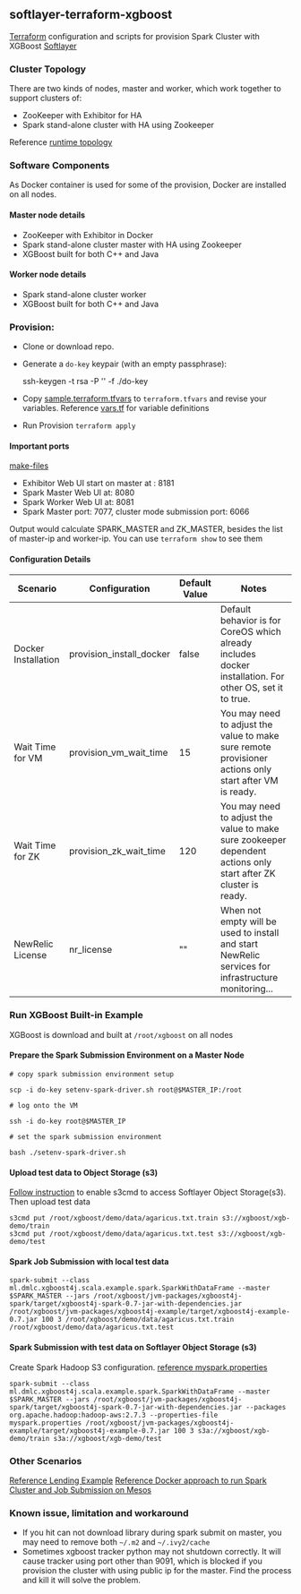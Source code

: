 ## softlayer-terraform-xgboost

[Terraform](https://www.terraform.io/) configuration and scripts for provision Spark Cluster with XGBoost [Softlayer](https://softlayer.com/)

### Cluster Topology

There are two kinds of nodes, master and worker, which work together to support clusters of:

* ZooKeeper with Exhibitor for HA
* Spark stand-alone cluster with HA using Zookeeper

Reference [runtime topology](images/xgboost.jpg)

### Software Components

As Docker container is used for some of the provision, Docker are installed on all nodes.

#### Master node details

* ZooKeeper with Exhibitor in Docker
* Spark stand-alone cluster master with HA using Zookeeper
* XGBoost built for both C++ and Java

#### Worker node details

* Spark stand-alone cluster worker
* XGBoost built for both C++ and Java


### Provision:

* Clone or download repo.

* Generate a `do-key` keypair (with an empty passphrase):

	ssh-keygen -t rsa -P '' -f ./do-key

* Copy [sample.terraform.tfvars](./sample.terraform.tfvars) to `terraform.tfvars` and revise your variables. Reference [vars.tf](./vars.tf) for variable definitions

* Run Provision `terraform apply`


#### Important ports

[make-files](make-files.sh)

* Exhibitor Web UI start on master at : 8181
* Spark Master Web UI at: 8080
* Spark Worker Web UI at: 8081
* Spark Master port: 7077, cluster mode submission port: 6066

Output would calculate SPARK_MASTER and ZK_MASTER, besides the list of master-ip and worker-ip. You can use `terraform show` to see them
	
#### Configuration Details

| Scenario | Configuration | Default Value | Notes|
|----------|---------------|-------|------|
|Docker Installation | provision_install_docker |false| Default behavior is for CoreOS which already includes docker installation. For other OS, set it to true.|
|Wait Time for VM    | provision_vm_wait_time   |15   | You may need to adjust the value to make sure remote provisioner actions only start after VM is ready.|
|Wait Time for ZK    | provision_zk_wait_time   |120  | You may need to adjust the value to make sure zookeeper dependent actions only start after ZK cluster is ready.|
|NewRelic License | nr_license |""| When not empty will be used to install and start NewRelic services for infrastructure monitoring...|



### Run XGBoost Built-in Example

XGBoost is download and built at `/root/xgboost` on all nodes


#### Prepare the Spark Submission Environment on a Master Node

	# copy spark submission environment setup
	
	scp -i do-key setenv-spark-driver.sh root@$MASTER_IP:/root
	
	# log onto the VM
	
	ssh -i do-key root@$MASTER_IP
	
	# set the spark submission environment
	
	bash ./setenv-spark-driver.sh

#### Upload test data to Object Storage (s3)

[Follow instruction](https://knowledgelayer.softlayer.com/procedure/connecting-cos-s3-using-s3cmd) to enable s3cmd to access Softlayer Object Storage(s3). Then upload test data

	s3cmd put /root/xgboost/demo/data/agaricus.txt.train s3://xgboost/xgb-demo/train
	s3cmd put /root/xgboost/demo/data/agaricus.txt.test s3://xgboost/xgb-demo/test
	

#### Spark Job Submission with local test data

	spark-submit --class  ml.dmlc.xgboost4j.scala.example.spark.SparkWithDataFrame --master $SPARK_MASTER --jars /root/xgboost/jvm-packages/xgboost4j-spark/target/xgboost4j-spark-0.7-jar-with-dependencies.jar /root/xgboost/jvm-packages/xgboost4j-example/target/xgboost4j-example-0.7.jar 100 3 /root/xgboost/demo/data/agaricus.txt.train /root/xgboost/demo/data/agaricus.txt.test
	

#### Spark Submission with test data on Softlayer Object Storage (s3) 

Create Spark Hadoop S3 configuration. [reference myspark.properties](myspark.properties)

	spark-submit --class  ml.dmlc.xgboost4j.scala.example.spark.SparkWithDataFrame --master $SPARK_MASTER --jars /root/xgboost/jvm-packages/xgboost4j-spark/target/xgboost4j-spark-0.7-jar-with-dependencies.jar --packages org.apache.hadoop:hadoop-aws:2.7.3 --properties-file myspark.properties /root/xgboost/jvm-packages/xgboost4j-example/target/xgboost4j-example-0.7.jar 100 3 s3a://xgboost/xgb-demo/train s3a://xgboost/xgb-demo/test


### Other Scenarios

[Reference Lending Example](examples/README.md)
[Reference Docker approach to run Spark Cluster and Job Submission on Mesos](docker/README.md)

### Known issue, limitation and workaround

* If you hit can not download library during spark submit on master, you may need to remove both `~/.m2` and `~/.ivy2/cache` 
* Sometimes xgboost tracker python may not shutdown correctly. It will cause tracker using port other than 9091, which is blocked if you provision the cluster with using public ip for the master. Find the process and kill it will solve the problem. 
